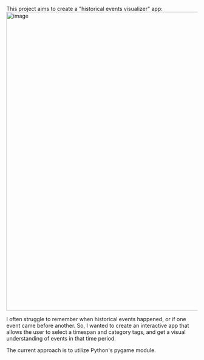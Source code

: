 This project aims to create a "historical events visualizer" app:
<img width="1336" height="787" alt="image" src="https://github.com/user-attachments/assets/14f039d7-1bc0-464b-87ec-2b11c1f7a028" />

I often struggle to remember when historical events happened, or if one event came before another. 
So, I wanted to create an interactive app that allows the user to select a timespan and category tags, and get a visual understanding of events in that time period.

The current approach is to utilize Python's pygame module.
